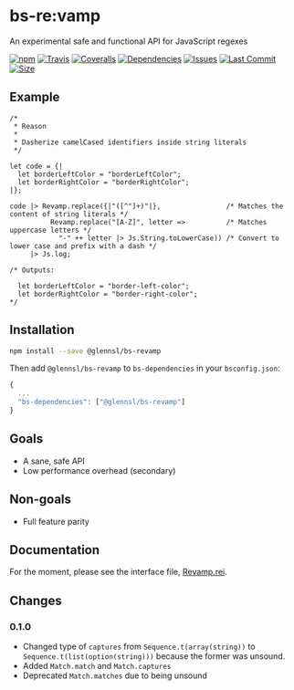 
# bs-re:vamp

An experimental safe and functional API for JavaScript regexes

[![npm](https://img.shields.io/npm/v/@glennsl/bs-revamp.svg)](https://npmjs.org/@glennsl/bs-revamp)
[![Travis](https://img.shields.io/travis/glennsl/bs-revamp/master.svg)](https://travis-ci.org/glennsl/bs-revamp)
[![Coveralls](https://img.shields.io/coveralls/glennsl/bs-revamp/master.svg)](https://coveralls.io/github/glennsl/bs-revamp?branch=master)
[![Dependencies](https://img.shields.io/david/glennsl/bs-revamp.svg)](https://github.com/glennsl/bs-revamp/network/dependencies)
[![Issues](https://img.shields.io/github/issues/glennsl/bs-revamp.svg)](https://github.com/glennsl/bs-revamp/issues)
[![Last Commit](https://img.shields.io/github/last-commit/glennsl/bs-revamp.svg)](https://github.com/glennsl/bs-revamp/commits/master)
[![Size](https://img.shields.io/github/size/glennsl/bs-revamp/lib/js/src/Revamp.js.svg)](https://github.com/glennsl/bs-revamp/blob/master/lib/js/src/Revamp.js)

## Example

```reason
/*
 * Reason
 *
 * Dasherize camelCased identifiers inside string literals
 */

let code = {|
  let borderLeftColor = "borderLeftColor";
  let borderRightColor = "borderRightColor";
|};

code |> Revamp.replace({|"([^"]+)"|},                /* Matches the content of string literals */
          Revamp.replace("[A-Z]", letter =>          /* Matches uppercase letters */
            "-" ++ letter |> Js.String.toLowerCase)) /* Convert to lower case and prefix with a dash */
     |> Js.log;

/* Outputs:

  let borderLeftColor = "border-left-color";
  let borderRightColor = "border-right-color";
*/
```

## Installation

```sh
npm install --save @glennsl/bs-revamp
```

Then add `@glennsl/bs-revamp` to `bs-dependencies` in your `bsconfig.json`:
```js
{
  ...
  "bs-dependencies": ["@glennsl/bs-revamp"]
}
```

## Goals

* A sane, safe API
* Low performance overhead (secondary)

## Non-goals

* Full feature parity

## Documentation

For the moment, please see the interface file, [Revamp.rei](https://github.com/glennsl/bs-revamp/blob/master/src/Revamp.rei).

## Changes

### 0.1.0
* Changed type of `captures` from `Sequence.t(array(string))` to `Sequence.t(list(option(string)))` because the former was unsound.
* Added `Match.match` and `Match.captures`
* Deprecated `Match.matches` due to being unsound
